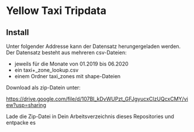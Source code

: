 # Yellow Taxi Tripdata

## Install

Unter folgender Addresse kann der Datensatz herungergeladen werden. Der Datensatz besteht aus mehreren csv-Dateien:
- jeweils für die Monate von 01.2019 bis 06.2020
- ein taxi+_zone_lookup.csv
- einem Ordner taxi_zones mit shape-Dateien

Download als zip-Datein unter:


https://drive.google.com/file/d/107Bl_kDvWUPzt_GFJgyucxCIzUQcxCMY/view?usp=sharing


Lade die Zip-Datei in Dein Arbeitsverzeichnis dieses Repositories und entpacke es
